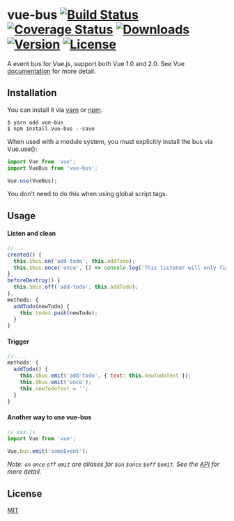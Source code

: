 # vue-bus [![Build Status](https://img.shields.io/circleci/project/yangmingshan/vue-bus.svg)](https://circleci.com/gh/yangmingshan/vue-bus) [![Coverage Status](https://img.shields.io/codecov/c/github/yangmingshan/vue-bus.svg)](https://codecov.io/gh/yangmingshan/vue-bus) [![Downloads](https://img.shields.io/npm/dt/vue-bus.svg)](https://www.npmjs.com/package/vue-bus) [![Version](https://img.shields.io/npm/v/vue-bus.svg)](https://www.npmjs.com/package/vue-bus) [![License](https://img.shields.io/npm/l/vue-bus.svg)](https://www.npmjs.com/package/vue-bus)

A event bus for Vue.js, support both Vue 1.0 and 2.0. See Vue [documentation](https://vuejs.org/v2/guide/migration.html#Events) for more detail.

## Installation
You can install it via [yarn](https://yarnpkg.com) or [npm](https://npmjs.com).
```
$ yarn add vue-bus
$ npm install vue-bus --save
```
When used with a module system, you must explicitly install the bus via Vue.use():
```js
import Vue from 'vue';
import VueBus from 'vue-bus';

Vue.use(VueBus);
```
You don't need to do this when using global script tags.

## Usage
#### Listen and clean
```js
// ...
created() {
  this.$bus.on('add-todo', this.addTodo);
  this.$bus.once('once', () => console.log('This listener will only fire once'));
},
beforeDestroy() {
  this.$bus.off('add-todo', this.addTodo);
},
methods: {
  addTodo(newTodo) {
    this.todos.push(newTodo);
  }
}
```
#### Trigger
```js
// ...
methods: {
  addTodo() {
    this.$bus.emit('add-todo', { text: this.newTodoText });
    this.$bus.emit('once');
    this.newTodoText = '';
  }
}
```
#### Another way to use vue-bus
```js
// xxx.js
import Vue from 'vue';

Vue.bus.emit('someEvent');
```
*Note: `on` `once` `off` `emit` are aliases for `$on` `$once` `$off` `$emit`. See the [API](https://vuejs.org/v2/api/#Instance-Methods-Events) for more detail.*

## License
[MIT](https://opensource.org/licenses/MIT)
